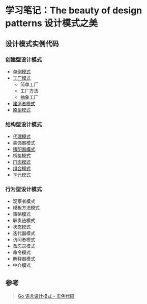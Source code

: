 # 学习笔记：The beauty of design patterns 设计模式之美

## 设计模式实例代码

### 创建型设计模式

- [单例模式](./singleton/README.md)
- [工厂模式](./factory/README.md)
  - 简单工厂
  - 工厂方法
  - 抽象工厂
- [建造者模式](./builder/README.md)
- [原型模式](./prototype/README.md)

### 结构型设计模式

- [代理模式](./proxy/README.md)
- 装饰器模式
- [适配器模式](./adapter/README.md)
- 桥接模式
- [门面模式](./facade/README.md)
- [组合模式](./composite/README.md)
- 享元模式

### 行为型设计模式

- 观察者模式
- 模板方法模式
- 策略模式
- 职责链模式
- 状态模式
- 迭代器模式
- 访问者模式
- 备忘录模式
- 命令模式
- 解释器模式
- 中介模式

## 参考

> [Go 语言设计模式 - 实例代码][0]

[0]: https://github.com/senghoo/golang-design-pattern '设计模式 Go 实例 - 《研磨设计模式》学习笔记'
